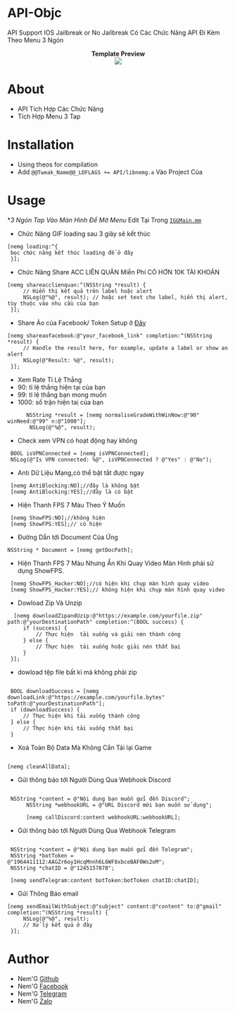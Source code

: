 # API-Objc
API Support IOS Jailbreak or No Jailbreak 
Có Các Chức Năng API Đi Kèm Theo Menu 3 Ngón
<div style="text-align: center;">
<b>Template Preview</b><br>

<img src="https://raw.githubusercontent.com/Nem-G/API-Objc/main/IMG_6050.PNG">
</div>

# About
- API Tích Hợp Các Chức Năng
- Tích Hợp Menu 3 Tap
# Installation
- Using theos for compilation
- Add ```@@Tweak_Name@@_LDFLAGS += API/libnemg.a``` Vào Project Của 

# Usage
**3 Ngón Tap Vào Màn Hình Để Mở Menu*
Edit Tại Trong [`IGGMain.mm`](IGGMain.mm)

- Chức Năng GIF loading sau 3 giây sẽ kết thúc
```obj-c
[nemg loading:^{
 bọc chức năng kết thúc loading để ở đây
 }];
```
- Chức Năng Share ACC LIÊN QUÂN Miễn Phí CÓ HƠN 10K TÀI KHOẢN
```obj-c
[nemg shareacclienquan:^(NSString *result) {
     // Hiển thị kết quả trên label hoặc alert
     NSLog(@"%@", result); // hoặc set text cho label, hiển thị alert, tùy thuộc vào nhu cầu của bạn
 }];
```
- Share Ảo của Facebook/ Token Setup ở [Đây](https://github.com/Nem-G/API-Objc/blob/main/API/nemg.h#L33-L34)
```obj-c
[nemg shareaofacebook:@"your_facebook_link" completion:^(NSString *result) {
     // Handle the result here, for example, update a label or show an alert
     NSLog(@"Result: %@", result);
 }];
```
- Xem Rate Tỉ Lệ Thắng    
- 90: tỉ lệ thắng hiện tại của bạn
- 99: tỉ lệ thắng bạn mong muốn
- 1000: số trận hiện taị của bạn
```obj-c
      NSString *result = [nemg normaliseGradeWithWinNow:@"90" winNeed:@"99" n:@"1000"];
       NSLog(@"%@", result);
```
- Check xem VPN có hoạt động hay không
```obj-c
 BOOL isVPNConnected = [nemg isVPNConnected];
 NSLog(@"Is VPN connected: %@", isVPNConnected ? @"Yes" : @"No");

```
- Anti Dữ Liệu Mạng,có thể bật tắt được ngay
```obj-c
 [nemg AntiBlocking:NO];//đây là không bật
 [nemg AntiBlocking:YES];//đây là có bật
```
- Hiện Thanh FPS 7 Màu Theo Ý Muốn
```obj-c
 [nemg ShowFPS:NO];//không hiện
 [nemg ShowFPS:YES];// có hiện
```
- Đường Dẫn tới Document Của Ứng 
```obj-c
NSString * Document = [nemg getDocPath];

```
- Hiện Thanh FPS 7 Màu Nhưng Ẩn Khi Quay Video Màn Hình phải sử dụng ShowFPS.
```obj-c
 [nemg ShowFPS_Hacker:NO];//có hiện khi chụp màn hình quay video
 [nemg ShowFPS_Hacker:YES];// không hiện khi chụp màn hình quay video

```
- Dowload Zip Và Unzip
```obj-c
  [nemg downloadZipandUzip:@"https://example.com/yourfile.zip" path:@"yourDestinationPath" completion:^(BOOL success) {
     if (success) {
         // Thực hiện  tải xuống và giải nén thành công
     } else {
         // Thực hiện  tải xuống hoặc giải nén thất bại
     }
 }];
```
- dowload tệp file bất kì mà không phải zip
```obj-c
       
 BOOL downloadSuccess = [nemg downloadLink:@"https://example.com/yourfile.bytes" toPath:@"yourDestinationPath"];
 if (downloadSuccess) {
     // Thực hiện khi tải xuống thành công
 } else {
     // Thực hiện khi tải xuống thất bại
 }
```
- Xoá Toàn Bộ Data Mà Không Cần Tải lại Game
```obj-c
       
[nemg cleanAllData];
```
- Gửi thông báo tới Người Dùng Qua Webhook Discord
```obj-c
       
 NSString *content = @"Nội dung bạn muốn gửi đến Discord";
      NSString *webhookURL = @"URL Discord mới bạn muốn sử dụng";
 
      [nemg callDiscord:content webhookURL:webhookURL];
```
- Gửi thông báo tới Người Dùng Qua Webhook Telegram
```obj-c
       
 NSString *content = @"Nội dung bạn muốn gửi đến Telegram";
 NSString *botToken = @"1964411112:AAGZr6oy1HcqMnnh6L6WF8xbceBAF0Ws2oM";
 NSString *chatID = @"1245157878";
 
 [nemg sendTelegram:content botToken:botToken chatID:chatID];
```
- Gửi Thông Báo email
```obj-c
[nemg sendEmailWithSubject:@"subject" content:@"content" to:@"gmail" completion:^(NSString *result) {
     NSLog(@"%@", result);
     // Xử lý kết quả ở đây
 }];
```

# Author
- Nem'G [Github](https://github.com/Nem-G)
- Nem'G [Facebook](https://fb.com/user.nemg)
- Nem'G [Telegram](https://t.me/thenamk3)
- Nem'G [Zalo](https://zalo.me/thenamk3)